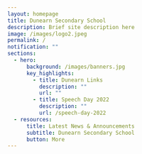 ```yaml
---
layout: homepage
title: Dunearn Secondary School
description: Brief site description here
image: /images/logo2.jpeg
permalink: /
notification: ""
sections:
  - hero:
      background: /images/banners.jpg
      key_highlights:
        - title: Dunearn Links
          description: ""
          url: ""
        - title: Speech Day 2022
          description: ""
          url: /speech-day-2022
  - resources:
      title: Latest News & Announcements
      subtitle: Dunearn Secondary School
      button: More
---
```

